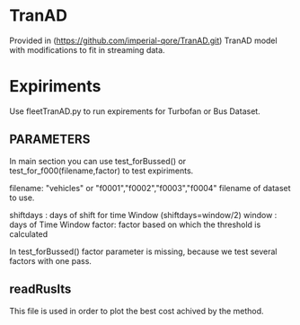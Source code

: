 # TranAD 

Provided in (https://github.com/imperial-qore/TranAD.git)
TranAD model with modifications to fit in streaming data.

# Expiriments
Use fleetTranAD.py to run expirements for Turbofan or Bus Dataset.

## PARAMETERS 

In main section you can use test_forBussed() or test_for_f000(filename,factor) to test expiriments.

filename: "vehicles" or "f0001","f0002","f0003","f0004"  filename of dataset to use.

shiftdays : days of shift for time Window (shiftdays=window/2)
window : days of Time Window
factor: factor based on which the threshold is calculated

In test_forBussed() factor parameter is missing, because we test several factors with one pass.


## readRuslts

This file is used in order to plot the best cost achived by the method.
